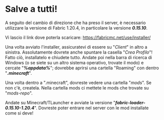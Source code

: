 # Salve a tutti!

A seguito del cambio di direzione che ha preso il server, è necessario utilizzare la versione di Fabric 1.20.4, in particolare la versione ***0.15.10***. 

Vi lascio il link dove poterla scaricare: https://fabricmc.net/use/installer/

Una volta avviato l'installer, assicuratevi di essere su "*Client*" in altro a sinistra. Assolutamente dovrete anche spuntare la casella "*Crea Profilo*"! Fatto ciò, installatelo e chiudete tutto. Andate poi nella barra di ricerca di Windows (o se siete su un altro sistema operativo, trovate il modo) e cercate "***%appdata%***"; dovrebbe aprirsi una cartella "Roaming" con dentro "***.minecraft***".

Una volta dentro a ".minecraft", dovreste vedere una cartella "*mods*". Se non c'è, createla. Nella cartella mods ci mettete le mods che trovate su "*mods-repo*".

Andate su Minecraft/TLauncher e avviate la versione "***fabric-loader-0.15.10-1.20.4***". Dovreste poter entrare nel server con le mod installate come si deve!
